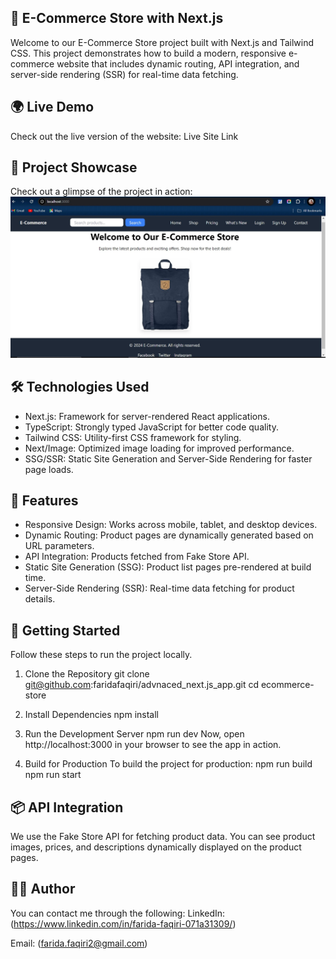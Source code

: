 ## 🛒 E-Commerce Store with Next.js

Welcome to our E-Commerce Store project built with Next.js and Tailwind CSS. This project demonstrates how to build a modern, responsive e-commerce website that includes dynamic routing, API integration, and server-side rendering (SSR) for real-time data fetching.

## 🌍 Live Demo
Check out the live version of the website:
Live Site Link

## 🎨 Project Showcase
Check out a glimpse of the project in action:
![🛒 Project Screenshot](./public/image/Capture.JPG)

## 🛠️ Technologies Used
- Next.js: Framework for server-rendered React applications.
- TypeScript: Strongly typed JavaScript for better code quality.
- Tailwind CSS: Utility-first CSS framework for styling.
- Next/Image: Optimized image loading for improved performance.
- SSG/SSR: Static Site Generation and Server-Side Rendering for faster page loads.

## 🌟 Features
- Responsive Design: Works across mobile, tablet, and desktop devices.
- Dynamic Routing: Product pages are dynamically generated based on URL parameters.
- API Integration: Products fetched from Fake Store API.
- Static Site Generation (SSG): Product list pages pre-rendered at build time.
- Server-Side Rendering (SSR): Real-time data fetching for product details.

## 🚀 Getting Started
Follow these steps to run the project locally.

1. Clone the Repository
git clone git@github.com:faridafaqiri/advnaced_next.js_app.git
cd ecommerce-store

2. Install Dependencies
npm install

3. Run the Development Server
npm run dev
Now, open http://localhost:3000 in your browser to see the app in action.

4. Build for Production
To build the project for production:
npm run build
npm run start

## 📦 API Integration
We use the Fake Store API for fetching product data. You can see product images, prices, and descriptions dynamically displayed on the product pages.

## 👩‍💻 Author
You can contact me through the following:
LinkedIn: (https://www.linkedin.com/in/farida-faqiri-071a31309/)

Email: (farida.faqiri2@gmail.com)